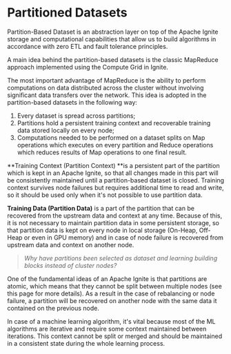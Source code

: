 # Partitioned Datasets

Partition-Based Dataset is an abstraction layer on top of the Apache Ignite storage and computational capabilities that allow us to build algorithms in accordance with zero ETL and fault tolerance principles.

A main idea behind the partition-based datasets is the classic MapReduce approach implemented using the Compute Grid in Ignite.

The most important advantage of MapReduce is the ability to perform computations on data distributed across the cluster without involving significant data transfers over the network. This idea is adopted in the partition-based datasets in the following way:



1. Every dataset is spread across partitions;
2. Partitions hold a persistent training context and recoverable training data stored locally on every node;
3. Computations needed to be performed on a dataset splits on Map operations which executes on every partition and Reduce operations which reduces results of Map operations to one final result.

**Training Context \(Partition Context\) **is a persistent part of the partition which is kept in an Apache Ignite, so that all changes made in this part will be consistently maintained until a partition-based dataset is closed. Training context survives node failures but requires additional time to read and write, so it should be used only when it's not possible to use partition data.

**Training Data \(Partition Data\)** is a part of the partition that can be recovered from the upstream data and context at any time. Because of this, it is not necessary to maintain partition data in some persistent storage, so that partition data is kept on every node in local storage \(On-Heap, Off-Heap or even in GPU memory\) and in case of node failure is recovered from upstream data and context on another node.



> _Why have partitions been selected as dataset and learning building blocks instead of cluster nodes?_



One of the fundamental ideas of an Apache Ignite is that partitions are atomic, which means that they cannot be split between multiple nodes \(see this page for more details\). As a result in the case of rebalancing or node failure, a partition will be recovered on another node with the same data it contained on the previous node.

In case of a machine learning algorithm, it's vital​ because most of the ML algorithms are iterative and require some context maintained between iterations. This context cannot be split or merged and should be maintained in a consistent state during the whole learning process.

